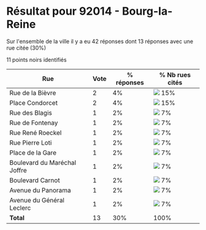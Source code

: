 # Résultat pour 92014 - Bourg-la-Reine

Sur l'ensemble de la ville il y a eu 42 réponses dont 13 réponses avec une rue citée (30%)

11 points noirs identifiés

| Rue | Vote | % réponses | % Nb rues cités|
|-----|------|------------|----------------|
| Rue de la Bièvre | 2 | 4% | <img src="../../img/bar_15.gif" />&nbsp;15%|
| Place Condorcet | 2 | 4% | <img src="../../img/bar_15.gif" />&nbsp;15%|
| Rue des Blagis | 1 | 2% | <img src="../../img/bar_7.gif" />&nbsp;7%|
| Rue de Fontenay | 1 | 2% | <img src="../../img/bar_7.gif" />&nbsp;7%|
| Rue René Roeckel | 1 | 2% | <img src="../../img/bar_7.gif" />&nbsp;7%|
| Rue Pierre Loti | 1 | 2% | <img src="../../img/bar_7.gif" />&nbsp;7%|
| Place de la Gare | 1 | 2% | <img src="../../img/bar_7.gif" />&nbsp;7%|
| Boulevard du Maréchal Joffre | 1 | 2% | <img src="../../img/bar_7.gif" />&nbsp;7%|
| Boulevard Carnot | 1 | 2% | <img src="../../img/bar_7.gif" />&nbsp;7%|
| Avenue du Panorama | 1 | 2% | <img src="../../img/bar_7.gif" />&nbsp;7%|
| Avenue du Général Leclerc | 1 | 2% | <img src="../../img/bar_7.gif" />&nbsp;7%|
| **Total** | 13 | 30% | 100%|
